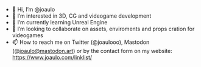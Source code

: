 - 👋 Hi, I’m @joaulo
- 👀 I’m interested in 3D, CG and videogame development
- 🌱 I’m currently learning Unreal Engine
- 💞️ I’m looking to collaborate on assets, enviroments and props cration for videogames
- 📫 How to reach me on Twitter (@joaulooo), Mastodon (@joaulo@mastodon.art) or by the contact form on my website: https://www.joaulo.com/linklist/

<!---
joaulo/joaulo is a ✨ special ✨ repository because its `README.md` (this file) appears on your GitHub profile.
You can click the Preview link to take a look at your changes.
--->
